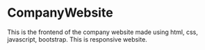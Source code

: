 # CompanyWebsite
This is the frontend of the company website made using html, css, javascript, bootstrap. This is responsive website.
